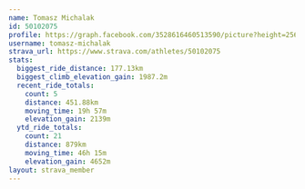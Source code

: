 ```yaml
---
name: Tomasz Michalak
id: 50102075
profile: https://graph.facebook.com/3528616460513590/picture?height=256&width=256
username: tomasz-michalak
strava_url: https://www.strava.com/athletes/50102075
stats:
  biggest_ride_distance: 177.13km
  biggest_climb_elevation_gain: 1987.2m
  recent_ride_totals:
    count: 5
    distance: 451.88km
    moving_time: 19h 57m
    elevation_gain: 2139m
  ytd_ride_totals:
    count: 21
    distance: 879km
    moving_time: 46h 15m
    elevation_gain: 4652m
layout: strava_member
--- 
```

